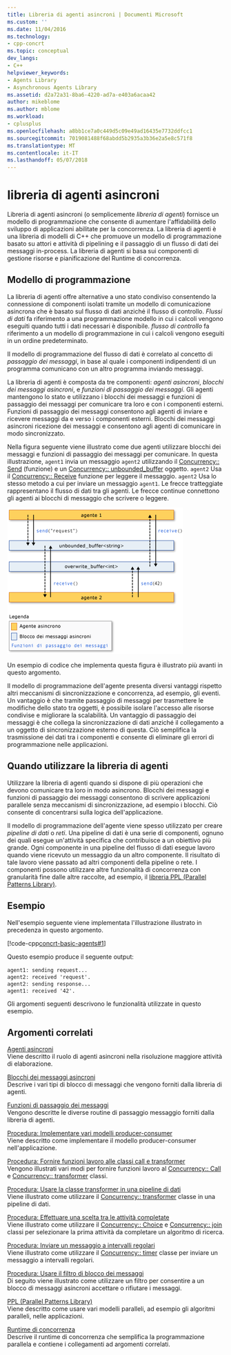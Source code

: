 ```yaml
---
title: Libreria di agenti asincroni | Documenti Microsoft
ms.custom: ''
ms.date: 11/04/2016
ms.technology:
- cpp-concrt
ms.topic: conceptual
dev_langs:
- C++
helpviewer_keywords:
- Agents Library
- Asynchronous Agents Library
ms.assetid: d2a72a31-8ba6-4220-ad7a-e403a6acaa42
author: mikeblome
ms.author: mblome
ms.workload:
- cplusplus
ms.openlocfilehash: a8bb1ce7a0c449d5c09e49ad16435e7732ddfcc1
ms.sourcegitcommit: 7019081488f68abdd5b2935a3b36e2a5e8c571f8
ms.translationtype: MT
ms.contentlocale: it-IT
ms.lasthandoff: 05/07/2018
---
```

# <a name="asynchronous-agents-library"></a>libreria di agenti asincroni
Libreria di agenti asincroni (o semplicemente *libreria di agenti*) fornisce un modello di programmazione che consente di aumentare l'affidabilità dello sviluppo di applicazioni abilitate per la concorrenza. La libreria di agenti è una libreria di modelli di C++ che promuove un modello di programmazione basato su attori e attività di pipelining e il passaggio di un flusso di dati dei messaggi in-process. La libreria di agenti si basa sui componenti di gestione risorse e pianificazione del Runtime di concorrenza.  
  
## <a name="programming-model"></a>Modello di programmazione  
 La libreria di agenti offre alternative a uno stato condiviso consentendo la connessione di componenti isolati tramite un modello di comunicazione asincrona che è basato sul flusso di dati anziché il flusso di controllo. *Flussi di dati* fa riferimento a una programmazione modello in cui i calcoli vengono eseguiti quando tutti i dati necessari è disponibile. *flusso di controllo* fa riferimento a un modello di programmazione in cui i calcoli vengono eseguiti in un ordine predeterminato.  
  
 Il modello di programmazione del flusso di dati è correlato al concetto di *passaggio dei messaggi*, in base al quale i componenti indipendenti di un programma comunicano con un altro programma inviando messaggi.  
  
 La libreria di agenti è composta da tre componenti: *agenti asincroni*, *blocchi dei messaggi asincroni*, e *funzioni di passaggio dei messaggi*. Gli agenti mantengono lo stato e utilizzano i blocchi dei messaggi e funzioni di passaggio dei messaggi per comunicare tra loro e con i componenti esterni. Funzioni di passaggio dei messaggi consentono agli agenti di inviare e ricevere messaggi da e verso i componenti esterni. Blocchi dei messaggi asincroni ricezione dei messaggi e consentono agli agenti di comunicare in modo sincronizzato.  
  
 Nella figura seguente viene illustrato come due agenti utilizzare blocchi dei messaggi e funzioni di passaggio dei messaggi per comunicare. In questa illustrazione, `agent1` invia un messaggio `agent2` utilizzando il [Concurrency:: Send](reference/concurrency-namespace-functions.md#send) (funzione) e un [Concurrency:: unbounded_buffer](reference/unbounded-buffer-class.md) oggetto. `agent2` Usa il [Concurrency:: Receive](reference/concurrency-namespace-functions.md#receive) funzione per leggere il messaggio. `agent2` Usa lo stesso metodo a cui per inviare un messaggio `agent1`. Le frecce tratteggiate rappresentano il flusso di dati tra gli agenti. Le frecce continue connettono gli agenti ai blocchi di messaggio che scrivere o leggere.  
  
 ![I componenti della libreria di agenti](../../parallel/concrt/media/agent_librarycomp.png "agent_librarycomp")  
  
 Un esempio di codice che implementa questa figura è illustrato più avanti in questo argomento.  
  
 Il modello di programmazione dell'agente presenta diversi vantaggi rispetto altri meccanismi di sincronizzazione e concorrenza, ad esempio, gli eventi. Un vantaggio è che tramite passaggio di messaggi per trasmettere le modifiche dello stato tra oggetti, è possibile isolare l'accesso alle risorse condivise e migliorare la scalabilità. Un vantaggio di passaggio dei messaggi è che collega la sincronizzazione di dati anziché il collegamento a un oggetto di sincronizzazione esterno di questa. Ciò semplifica la trasmissione dei dati tra i componenti e consente di eliminare gli errori di programmazione nelle applicazioni.  
  
## <a name="when-to-use-the-agents-library"></a>Quando utilizzare la libreria di agenti  
 Utilizzare la libreria di agenti quando si dispone di più operazioni che devono comunicare tra loro in modo asincrono. Blocchi dei messaggi e funzioni di passaggio dei messaggi consentono di scrivere applicazioni parallele senza meccanismi di sincronizzazione, ad esempio i blocchi. Ciò consente di concentrarsi sulla logica dell'applicazione.  
  
 Il modello di programmazione dell'agente viene spesso utilizzato per creare *pipeline di dati* o *reti*. Una pipeline di dati è una serie di componenti, ognuno dei quali esegue un'attività specifica che contribuisce a un obiettivo più grande. Ogni componente in una pipeline del flusso di dati esegue lavoro quando viene ricevuto un messaggio da un altro componente. Il risultato di tale lavoro viene passato ad altri componenti della pipeline o rete. I componenti possono utilizzare altre funzionalità di concorrenza con granularità fine dalle altre raccolte, ad esempio, il [libreria PPL (Parallel Patterns Library)](../../parallel/concrt/parallel-patterns-library-ppl.md).  
  
## <a name="example"></a>Esempio  
 Nell'esempio seguente viene implementata l'illustrazione illustrato in precedenza in questo argomento.  
  
 [!code-cpp[concrt-basic-agents#1](../../parallel/concrt/codesnippet/cpp/asynchronous-agents-library_1.cpp)]  
  
 Questo esempio produce il seguente output:  
  
```Output  
agent1: sending request...  
agent2: received 'request'.  
agent2: sending response...  
agent1: received '42'.  
```  
  
 Gli argomenti seguenti descrivono le funzionalità utilizzate in questo esempio.  
  
## <a name="related-topics"></a>Argomenti correlati  
 [Agenti asincroni](../../parallel/concrt/asynchronous-agents.md)  
 Viene descritto il ruolo di agenti asincroni nella risoluzione maggiore attività di elaborazione.  
  
 [Blocchi dei messaggi asincroni](../../parallel/concrt/asynchronous-message-blocks.md)  
 Descrive i vari tipi di blocco di messaggi che vengono forniti dalla libreria di agenti.  
  
 [Funzioni di passaggio dei messaggi](../../parallel/concrt/message-passing-functions.md)  
 Vengono descritte le diverse routine di passaggio messaggio forniti dalla libreria di agenti.  
  
 [Procedura: Implementare vari modelli producer-consumer](../../parallel/concrt/how-to-implement-various-producer-consumer-patterns.md)  
 Viene descritto come implementare il modello producer-consumer nell'applicazione.  
  
 [Procedura: Fornire funzioni lavoro alle classi call e transformer](../../parallel/concrt/how-to-provide-work-functions-to-the-call-and-transformer-classes.md)  
 Vengono illustrati vari modi per fornire funzioni lavoro al [Concurrency:: Call](../../parallel/concrt/reference/call-class.md) e [Concurrency:: transformer](../../parallel/concrt/reference/transformer-class.md) classi.  
  
 [Procedura: Usare la classe transformer in una pipeline di dati](../../parallel/concrt/how-to-use-transformer-in-a-data-pipeline.md)  
 Viene illustrato come utilizzare il [Concurrency:: transformer](../../parallel/concrt/reference/transformer-class.md) classe in una pipeline di dati.  
  
 [Procedura: Effettuare una scelta tra le attività completate](../../parallel/concrt/how-to-select-among-completed-tasks.md)  
 Viene illustrato come utilizzare il [Concurrency:: Choice](../../parallel/concrt/reference/choice-class.md) e [Concurrency:: join](../../parallel/concrt/reference/join-class.md) classi per selezionare la prima attività da completare un algoritmo di ricerca.  
  
 [Procedura: Inviare un messaggio a intervalli regolari](../../parallel/concrt/how-to-send-a-message-at-a-regular-interval.md)  
 Viene illustrato come utilizzare il [Concurrency:: timer](../../parallel/concrt/reference/timer-class.md) classe per inviare un messaggio a intervalli regolari.  
  
 [Procedura: Usare il filtro di blocco dei messaggi](../../parallel/concrt/how-to-use-a-message-block-filter.md)  
 Di seguito viene illustrato come utilizzare un filtro per consentire a un blocco di messaggi asincroni accettare o rifiutare i messaggi.  
  
 [PPL (Parallel Patterns Library)](../../parallel/concrt/parallel-patterns-library-ppl.md)  
 Viene descritto come usare vari modelli paralleli, ad esempio gli algoritmi paralleli, nelle applicazioni.  
  
 [Runtime di concorrenza](../../parallel/concrt/concurrency-runtime.md)  
 Descrive il runtime di concorrenza che semplifica la programmazione parallela e contiene i collegamenti ad argomenti correlati.

